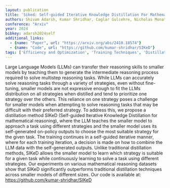 ```yaml
---
layout: publication
title: 'Siked: Self-guided Iterative Knowledge Distillation For Mathematical Reasoning'
authors: Shivam Adarsh, Kumar Shridhar, Caglar Gulcehre, Nicholas Monath, Mrinmaya Sachan
conference: "Arxiv"
year: 2024
bibkey: adarsh2024self
additional_links:
  - {name: "Paper", url: "https://arxiv.org/abs/2410.18574"}
  - {name: "Code", url: "https://github.com/kumar-shridhar/SIKeD"}
tags: ['Efficiency and Optimization', 'Training Techniques', 'Distillation', 'Pretraining Methods', 'Fine-Tuning', 'Has Code']
---
```

Large Language Models (LLMs) can transfer their reasoning skills to smaller
models by teaching them to generate the intermediate reasoning process required
to solve multistep reasoning tasks. While LLMs can accurately solve reasoning
tasks through a variety of strategies, even without fine-tuning, smaller models
are not expressive enough to fit the LLMs distribution on all strategies when
distilled and tend to prioritize one strategy over the others. This reliance on
one strategy poses a challenge for smaller models when attempting to solve
reasoning tasks that may be difficult with their preferred strategy. To address
this, we propose a distillation method SIKeD (Self-guided Iterative Knowledge
Distillation for mathematical reasoning), where the LLM teaches the smaller
model to approach a task using different strategies and the smaller model uses
its self-generated on-policy outputs to choose the most suitable strategy for
the given task. The training continues in a self-guided iterative manner, where
for each training iteration, a decision is made on how to combine the LLM data
with the self-generated outputs. Unlike traditional distillation methods, SIKeD
allows the smaller model to learn which strategy is suitable for a given task
while continuously learning to solve a task using different strategies. Our
experiments on various mathematical reasoning datasets show that SIKeD
significantly outperforms traditional distillation techniques across smaller
models of different sizes. Our code is available at:
https://github.com/kumar-shridhar/SIKeD
